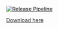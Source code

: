 [![Release Pipeline](https://github.com/tyrongower/adhoc-data-queries/actions/workflows/main.yml/badge.svg?branch=master)](https://github.com/tyrongower/adhoc-data-queries/actions/workflows/main.yml)

[Download here](/owner/name/releases/latest)